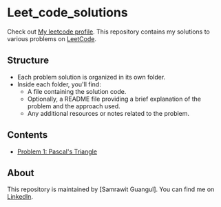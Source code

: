# Leet_code_solutions
Check out [My leetcode profile](https://leetcode.com/samrawitguangulb/).
This repository contains my solutions  to various problems on [LeetCode](https://leetcode.com/).

## Structure

- Each problem solution is organized in its own folder.
- Inside each folder, you'll find:
  - A file containing the solution code.
  - Optionally, a README file providing a brief explanation of the problem and the approach used.
  - Any additional resources or notes related to the problem.
  
## Contents

- [Problem 1: Pascal's Triangle](https://leetcode.com/submissions/detail/1173358035/)

## About

This repository is maintained by [Samrawit Guangul]. You can find me on [LinkedIn](https://www.linkedin.com/in/samrawit-birhanu-208a4a235).
